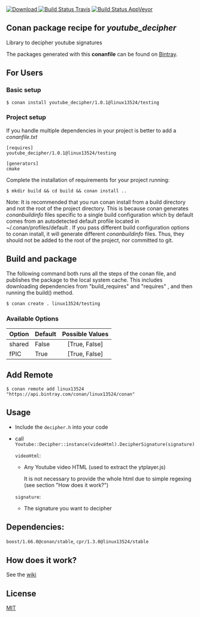 [![Download](https://api.bintray.com/packages/linux13524/conan/youtube_decipher%3Alinux13524/images/download.svg) ](https://bintray.com/linux13524/conan/youtube_decipher%3Alinux13524/_latestVersion)
[![Build Status Travis](https://travis-ci.com/Linux13524/Youtube-Decipher.svg?branch=testing%2F1.0.1)](https://travis-ci.com/Linux13524/Youtube-Decipher)
[![Build Status AppVeyor](https://ci.appveyor.com/api/projects/status/github/linux13524/youtube-decipher?branch=testing%2F1.0.1&svg=true)](https://ci.appveyor.com/project/linux13524/youtube-decipher)

## Conan package recipe for *youtube_decipher*

Library to decipher youtube signatures

The packages generated with this **conanfile** can be found on [Bintray](https://bintray.com/linux13524/conan/youtube_decipher%3Alinux13524).

## For Users

### Basic setup

    $ conan install youtube_decipher/1.0.1@linux13524/testing

### Project setup

If you handle multiple dependencies in your project is better to add a *conanfile.txt*

    [requires]
    youtube_decipher/1.0.1@linux13524/testing

    [generators]
    cmake

Complete the installation of requirements for your project running:

    $ mkdir build && cd build && conan install ..

Note: It is recommended that you run conan install from a build directory and not the root of the project directory.  This is because conan generates *conanbuildinfo* files specific to a single build configuration which by default comes from an autodetected default profile located in ~/.conan/profiles/default .  If you pass different build configuration options to conan install, it will generate different *conanbuildinfo* files.  Thus, they should not be added to the root of the project, nor committed to git.


## Build and package

The following command both runs all the steps of the conan file, and publishes the package to the local system cache.  This includes downloading dependencies from "build_requires" and "requires" , and then running the build() method.

    $ conan create . linux13524/testing


### Available Options
| Option        | Default | Possible Values  |
| ------------- |:----------------- |:------------:|
| shared      | False |  [True, False] |
| fPIC      | True |  [True, False] |


## Add Remote

    $ conan remote add linux13524 "https://api.bintray.com/conan/linux13524/conan"

## Usage

- Include the `decipher.h` into your code
- call `Youtube::Decipher::instance(videoHtml).DecipherSignature(signature)`

   `videoHtml`: 
   - Any Youtube video HTML (used to extract the ytplayer.js)
      
      It is not necessary to provide the whole html due to simple regexing (see section "How does it work?") 
      
   `signature`:
   - The signature you want to decipher
   
## Dependencies:
`boost/1.66.0@conan/stable`, `cpr/1.3.0@linux13524/stable`

## How does it work?
See the [wiki](https://github.com/Linux13524/Youtube-Decipher/wiki)

## License

[MIT](https://github.com/Linux13524/Youtube-Decipher/blob/testing/1.0.1/LICENSE.md)
